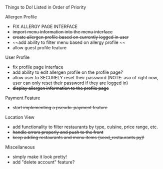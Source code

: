 Things to Do! Listed in Order of Priority

Allergen Profile

- FIX ALLERGY PAGE INTERFACE
- ~~import menu information into the menu interface~~
- ~~create allergen profile based on currently logged in user~~
- ~~add ability to filter menu based on allergy profile ~~
- allow guest profile feature

User Profile

- fix profile page interface
- add ability to edit allergen profile on the profile page?
- allow user to SECURELY reset their password (NOTE: aso of right now, user can only reset their password if they are logged in)
- ~~display allergen information to the profile page~~

Payment Feature

- ~~start implementing a pseudo-payment feature~~

Location View

- add functionality to filter restaurants by type, cuisine, price range, etc.
- ~~handle errors properly and push to the front~~
- ~~keep adding restaurants and menu items (seed_restaurants.py)!~~

Miscellaneous

- simply make it look pretty!
- add "delete account" feature?

